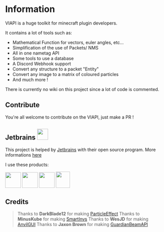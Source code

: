 # Information
VIAPI is a huge toolkit for minecraft plugin developers.

It contains a lot of tools such as: 
- Mathematical Function for vectors, euler angles, etc...
- Simplification of the use of Packets/ NMS
- All in one nametag API
- Some tools to use a database
- A Discord Webhook support
- Convert any structure to a packet "Entity"
- Convert any image to a matrix of coloured particles
- And much more !

There is currently no wiki on this project since a lot of code is commented.

## Contribute
You're all welcome to contribute on the VIAPI, just make a PR !

## Jetbrains <img src="https://resources.jetbrains.com/storage/products/company/brand/logos/jb_beam.png" width="35" height="35">
This project is helped by [Jetbrains](https://www.jetbrains.com/) with their open source program. 
More informations [here](https://jb.gg/OpenSourceSupport)

I use these products:

<img src="https://resources.jetbrains.com/storage/products/company/brand/logos/IntelliJ_IDEA_icon.png" width="50" height="50">  <img src="https://resources.jetbrains.com/storage/products/company/brand/logos/DataGrip_icon.png" width="50" height="50">  <img src="https://resources.jetbrains.com/storage/products/company/brand/logos/CodeWithMe_icon.png" width="50" height="50"> <img src="https://resources.jetbrains.com/storage/products/company/brand/logos/Toolbox_icon.png" width="45" height="52">

## Credits
>Thanks to **DarkBlade12** for making [ParticleEffect](https://github.com/DarkBlade12/ParticleEffect)
>Thanks to **MinusKube** for making [SmartInvs](https://github.com/MinusKube/SmartInvs)
>Thanks to **WesJD** for making [AnvilGUI](https://github.com/WesJD/AnvilGUI)
>Thanks to **Jaxon Brown** for making [GuardianBeamAPI](https://github.com/jaxnb/GuardianBeamAPI)
